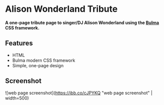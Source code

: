 # Alison Wonderland Tribute

**A one-page tribute page to singer/DJ Alison Wonderland using the
[Bulma](http://bulma.io) CSS framework.**

## Features

* HTML
* Bulma modern CSS framework
* Simple, one-page design

## Screenshot

![web page screenshot](https://ibb.co/cJPYKQ "web page screenshot" | width=500)
